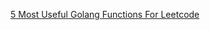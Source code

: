 [5 Most Useful Golang Functions For Leetcode](https://medium.com/@contact.youjinkwon/5-most-useful-golang-functions-for-leetcode-a583264dfdd6)
